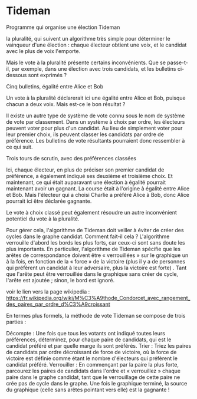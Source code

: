 # Tideman
Programme qui organise une élection Tideman

 la pluralité, qui suivent un algorithme très simple pour déterminer le vainqueur d'une élection : chaque électeur obtient une voix, et le candidat avec le plus de voix l'emporte.

Mais le vote à la pluralité présente certains inconvénients. Que se passe-t-il, par exemple, dans une élection avec trois candidats, et les bulletins ci-dessous sont exprimés ?

Cinq bulletins, égalité entre Alice et Bob

Un vote à la pluralité déclarerait ici une égalité entre Alice et Bob, puisque chacun a deux voix. Mais est-ce le bon résultat ?

Il existe un autre type de système de vote connu sous le nom de système de vote par classement. Dans un système à choix par ordre, les électeurs peuvent voter pour plus d'un candidat. Au lieu de simplement voter pour leur premier choix, ils peuvent classer les candidats par ordre de préférence. Les bulletins de vote résultants pourraient donc ressembler à ce qui suit.

Trois tours de scrutin, avec des préférences classées

Ici, chaque électeur, en plus de préciser son premier candidat de préférence, a également indiqué ses deuxième et troisième choix. Et maintenant, ce qui était auparavant une élection à égalité pourrait maintenant avoir un gagnant. La course était à l'origine à égalité entre Alice et Bob. Mais l'électeur qui a choisi Charlie a préféré Alice à Bob, donc Alice pourrait ici être déclarée gagnante.

Le vote à choix classé peut également résoudre un autre inconvénient potentiel du vote à la pluralité.

Pour gérer cela, l'algorithme de Tideman doit veiller à éviter de créer des cycles dans le graphe candidat. Comment fait-il cela ? L'algorithme verrouille d'abord les bords les plus forts, car ceux-ci sont sans doute les plus importants. En particulier, l'algorithme de Tideman spécifie que les arêtes de correspondance doivent être « verrouillées » sur le graphique un à la fois, en fonction de la « force » de la victoire (plus il y a de personnes qui préfèrent un candidat à leur adversaire, plus la victoire est forte) . Tant que l'arête peut être verrouillée dans le graphique sans créer de cycle, l'arête est ajoutée ; sinon, le bord est ignoré.

voir le lien vers la page wikipedia : https://fr.wikipedia.org/wiki/M%C3%A9thode_Condorcet_avec_rangement_des_paires_par_ordre_d%C3%A9croissant

En termes plus formels, la méthode de vote Tideman se compose de trois parties :

Décompte : Une fois que tous les votants ont indiqué toutes leurs préférences, déterminez, pour chaque paire de candidats, qui est le candidat préféré et par quelle marge ils sont préférés.
Trier : Triez les paires de candidats par ordre décroissant de force de victoire, où la force de victoire est définie comme étant le nombre d'électeurs qui préfèrent le candidat préféré.
Verrouiller : En commençant par la paire la plus forte, parcourez les paires de candidats dans l'ordre et « verrouillez » chaque paire dans le graphe candidat, tant que le verrouillage de cette paire ne crée pas de cycle dans le graphe.
Une fois le graphique terminé, la source du graphique (celle sans arêtes pointant vers elle) est la gagnante !
